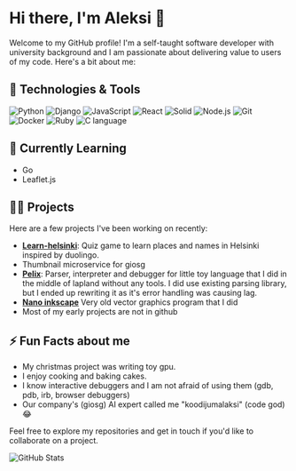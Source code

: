 # Hi there, I'm Aleksi 👋

Welcome to my GitHub profile! I'm a self-taught software developer with university background and I am passionate about delivering value to users of my code. Here's a bit about me:

## 🔧 Technologies & Tools

![Python](https://img.shields.io/badge/Python-3776AB?style=for-the-badge&logo=python&logoColor=white)
![Django](https://img.shields.io/badge/Django-0C4B33?style=for-the-badge&logo=django&logoColor=white)
![JavaScript](https://img.shields.io/badge/JavaScript-F7DF1E?style=for-the-badge&logo=javascript&logoColor=black)
![React](https://img.shields.io/badge/React-20232A?style=for-the-badge&logo=react&logoColor=61DAFB)
![Solid](https://img.shields.io/badge/Solid-0c8ee7?style=for-the-badge&logo=solid&logoColor=white)
![Node.js](https://img.shields.io/badge/Node.js-339933?style=for-the-badge&logo=nodedotjs&logoColor=white)
![Git](https://img.shields.io/badge/Git-F05032?style=for-the-badge&logo=git&logoColor=white)
![Docker](https://img.shields.io/badge/Docker-2496ED?style=for-the-badge&logo=docker&logoColor=white)
![Ruby](https://img.shields.io/badge/Ruby-CC342D?style=for-the-badge&logo=ruby&logoColor=white)
![C language](https://img.shields.io/badge/Language-a9bacd?style=for-the-badge&logo=c&logoColor=white)

## 🌱 Currently Learning

- Go
- Leaflet.js

## 👨‍💻 Projects

Here are a few projects I've been working on recently:

- **[Learn-helsinki](https://github.com/Salmela/learn-helsinki)**: Quiz game to learn places and names in Helsinki inspired by duolingo.
- Thumbnail microservice for giosg
- **[Pelix](https://salmela.dev/demoes/pelix/)**: Parser, interpreter and debugger for little toy language that I did in the middle of lapland without any tools. I did use existing parsing library, but I ended up rewriting it as it's error handling was causing lag.
- **[Nano inkscape](https://salmela.dev/demoes/nano_inkscape/draw.htm)** Very old vector graphics program that I did
- Most of my early projects are not in github

## ⚡ Fun Facts about me

- My christmas project was writing toy gpu.
- I enjoy cooking and baking cakes.
- I know interactive debuggers and I am not afraid of using them (gdb, pdb, irb, browser debuggers)
- Our company's (giosg) AI expert called me "koodijumalaksi" (code god) 😂

Feel free to explore my repositories and get in touch if you'd like to collaborate on a project.

![GitHub Stats](https://github-readme-stats.vercel.app/api?username=Salmela&show_icons=true&theme=radical)

